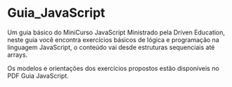 # Guia_JavaScript
Um guia básico do MiniCurso JavaScript Ministrado pela Driven Education, neste guia você encontra exercícios básicos de lógica e programação na linguagem JavaScript, o conteúdo vai desde estruturas sequenciais até arrays.

Os modelos e orientações dos exercícios propostos estão disponíveis no PDF Guia JavaScript.
